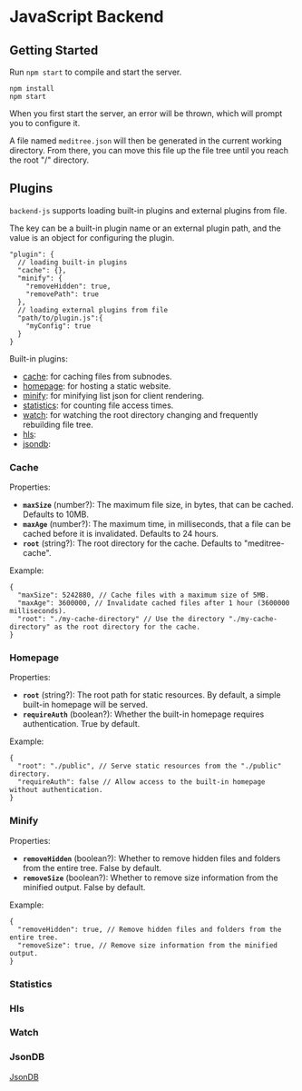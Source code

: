 # JavaScript Backend

## Getting Started

Run `npm start` to compile and start the server.

```shell
npm install
npm start
```

When you first start the server, an error will be thrown,
which will prompt you to configure it.

A file named `meditree.json` will then be generated in the current working directory.
From there, you can move this file up the file tree until you reach the root "/" directory.

## Plugins

`backend-js` supports loading built-in plugins and external plugins from file.

The key can be a built-in plugin name or an external plugin path,
and the value is an object for configuring the plugin.

```json5
"plugin": {
  // loading built-in plugins
  "cache": {},
  "minify": {
    "removeHidden": true,
    "removePath": true
  },
  // loading external plugins from file
  "path/to/plugin.js":{
    "myConfig": true
  }
}
```

Built-in plugins:

- [cache](#cache): for caching files from subnodes.
- [homepage](#homepage): for hosting a static website.
- [minify](#minify): for minifying list json for client rendering.
- [statistics](#statistics): for counting file access times.
- [watch](#watch): for watching the root directory changing and frequently rebuilding file tree.
- [hls](#hls):
- [jsondb](#jsondb):

### Cache

Properties:

- **`maxSize`** (number?): The maximum file size, in bytes, that can be cached. Defaults to 10MB.
- **`maxAge`** (number?): The maximum time, in milliseconds, that a file can be cached before it is invalidated. Defaults to 24 hours.
- **`root`** (string?): The root directory for the cache. Defaults to "meditree-cache".

Example:

```json5
{
  "maxSize": 5242880, // Cache files with a maximum size of 5MB.
  "maxAge": 3600000, // Invalidate cached files after 1 hour (3600000 milliseconds).
  "root": "./my-cache-directory" // Use the directory "./my-cache-directory" as the root directory for the cache.
}
```

### Homepage

Properties:

- **`root`** (string?): The root path for static resources. By default, a simple built-in homepage will be served.
- **`requireAuth`** (boolean?): Whether the built-in homepage requires authentication. True by default.

Example:

```json5
{
  "root": "./public", // Serve static resources from the "./public" directory.
  "requireAuth": false // Allow access to the built-in homepage without authentication.
}
```

### Minify

Properties:

- **`removeHidden`** (boolean?): Whether to remove hidden files and folders from the entire tree. False by default.
- **`removeSize`** (boolean?): Whether to remove size information from the minified output. False by default.

Example:

```json5
{
  "removeHidden": true, // Remove hidden files and folders from the entire tree.
  "removeSize": true, // Remove size information from the minified output.
}
```

### Statistics

### Hls

### Watch

### JsonDB

[JsonDB](https://github.com/Belphemur/node-json-db)

